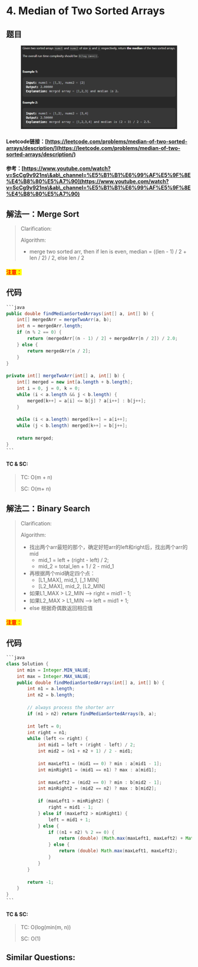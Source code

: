 # 4. Median of Two Sorted Arrays

## 题目

<figure><img src=".gitbook/assets/image (58).png" alt=""><figcaption></figcaption></figure>

#### Leetcode链接：[https://leetcode.com/problems/median-of-two-sorted-arrays/description/](https://leetcode.com/problems/median-of-two-sorted-arrays/description/)

#### 参考：[https://www.youtube.com/watch?v=ScCg9v921ns\&ab\_channel=%E5%B1%B1%E6%99%AF%E5%9F%8E%E4%B8%80%E5%A7%90](https://www.youtube.com/watch?v=ScCg9v921ns\&ab\_channel=%E5%B1%B1%E6%99%AF%E5%9F%8E%E4%B8%80%E5%A7%90)

## 解法一：Merge Sort

> Clarification:&#x20;
>
> Algorithm:&#x20;
>
> * merge two sorted arr, then if len is even, median = ((len - 1) / 2 + len / 2) / 2, else len / 2

#### <mark style="color:red;">注意：</mark>

## 代码

````java
```java
public double findMedianSortedArrays(int[] a, int[] b) {
    int[] mergedArr = mergeTwoArr(a, b);
    int n = mergedArr.length;
    if (n % 2 == 0) {
        return (mergedArr[(n - 1) / 2] + mergedArr[n / 2]) / 2.0;
    } else {
        return mergedArr[n / 2];
    }
}

private int[] mergeTwoArr(int[] a, int[] b) {
    int[] merged = new int[a.length + b.length];
    int i = 0, j = 0, k = 0;
    while (i < a.length && j < b.length) {
        merged[k++] = a[i] <= b[j] ? a[i++] : b[j++];
    }

    while (i < a.length) merged[k++] = a[i++];
    while (j < b.length) merged[k++] = b[j++];

    return merged;
}
```
````

#### TC & SC:&#x20;

> TC: O(m + n)
>
> SC: O(m+ n)

## 解法二：Binary Search

> Clarification:&#x20;
>
> Algorithm:&#x20;
>
> * 找出两个arr最短的那个，确定好短arr的left和right后，找出两个arr的mid
>   * mid\_1 = left + (right - left) / 2;
>   * mid\_2 = total\_len + 1 / 2 - mid\_1&#x20;
> * 再根据两个mid确定四个点：
>   * \[L1\_MAX], mid\_1, \[\_1 MIN]
>   * \[L2\_MAX], mid\_2, \[L2\_MIN]
> * 如果L1\_MAX > L2\_MIN --> right = mid1 - 1;
> * 如果L2\_MAX > L1\_MIN --> left = mid1 + 1;
> * else 根据奇偶数返回相应值

#### <mark style="color:red;">注意：</mark>

## 代码

````java
```java
class Solution {
    int min = Integer.MIN_VALUE;
    int max = Integer.MAX_VALUE;
    public double findMedianSortedArrays(int[] a, int[] b) {
        int n1 = a.length;
        int n2 = b.length;

        // always process the shorter arr
        if (n1 > n2) return findMedianSortedArrays(b, a);

        int left = 0;
        int right = n1;
        while (left <= right) {
            int mid1 = left + (right - left) / 2;
            int mid2 = (n1 + n2 + 1) / 2 - mid1;

            int maxLeft1 = (mid1 == 0) ? min : a[mid1 - 1];
            int minRight1 = (mid1 == n1) ? max : a[mid1];

            int maxLeft2 = (mid2 == 0) ? min : b[mid2 - 1];
            int minRight2 = (mid2 == n2) ? max : b[mid2];

            if (maxLeft1 > minRight2) {
                right = mid1 - 1;
            } else if (maxLeft2 > minRight1) {
                left = mid1 + 1;
            } else {
                if ((n1 + n2) % 2 == 0) {
                    return (double) (Math.max(maxLeft1, maxLeft2) + Math.min(minRight1, minRight2)) / 2;
                } else {
                    return (double) Math.max(maxLeft1, maxLeft2);
                }
            }
        }

        return -1;
    }
}
```
````

#### TC & SC:&#x20;

> TC: O(log(min(m, n))
>
> SC: O(1)

## **Similar Questions:**&#x20;
